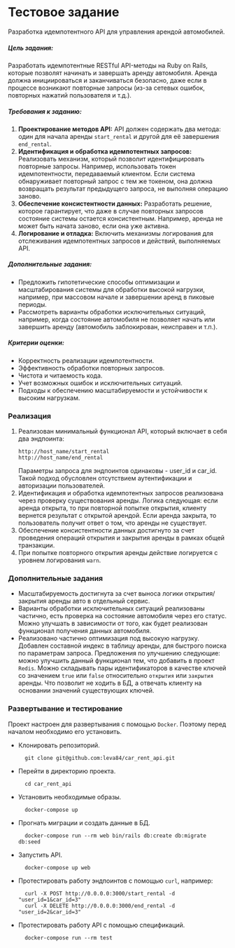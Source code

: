 # Тестовое задание
Разработка идемпотентного API для управления арендой автомобилей.

##### Цель задания:
Разработать идемпотентные RESTful API-методы на Ruby on Rails, которые позволят начинать и завершать аренду автомобиля. Аренда должна инициироваться и заканчиваться безопасно, даже если в процессе возникают повторные запросы (из-за сетевых ошибок, повторных нажатий пользователя и т.д.).

##### Требования к заданию:
1. **Проектирование методов API:** API должен содержать два метода: один для начала аренды `start_rental` и другой для её завершения `end_rental`.
2. **Идентификация и обработка идемпотентных запросов:** Реализовать механизм, который позволит идентифицировать повторные запросы. Например, использовать токен идемпотентности, передаваемый клиентом. Если система обнаруживает повторный запрос с тем же токеном, она должна возвращать результат предыдущего запроса, не выполняя операцию заново.
3. **Обеспечение консистентности данных:** Разработать решение, которое гарантирует, что даже в случае повторных запросов состояние системы остается консистентным. Например, аренда не может быть начата заново, если она уже активна.
4. **Логирование и отладка:** Включить механизмы логирования для отслеживания идемпотентных запросов и действий, выполняемых API.

##### Дополнительные задания:
* Предложить гипотетические способы оптимизации и масштабирования системы для обработки высокой нагрузки, например, при массовом начале и завершении аренд в пиковые периоды.
* Рассмотреть варианты обработки исключительных ситуаций, например, когда состояние автомобиля не позволяет начать или завершить аренду (автомобиль заблокирован, неисправен и т.п.).

##### Критерии оценки:
* Корректность реализации идемпотентности.
* Эффективность обработки повторных запросов.
* Чистота и читаемость кода.
* Учет возможных ошибок и исключительных ситуаций.
* Подходы к обеспечению масштабируемости и устойчивости к высоким нагрузкам.

### Реализация
1. Реализован минимальный функционал API, который включает в себя два эндпоинта:
    ```
    http://host_name/start_rental
    http://host_name/end_rental
    ```
   Параметры запроса для эндпоинтов одинаковы - user_id и car_id.
   Такой подход обусловлен отсутствием аутентификации и авторизации пользователей.
2. Идентификация и обработка идемпотентных запросов реализована через проверку существования аренды.
   Логика следующая: если аренда открыта, то при повторной попытке открытия, клиенту вернется результат с открытой арендой.
   Если аренда закрыта, то пользователь получит ответ о том, что аренды не существует.
3. Обеспечение консистентности данных достигнуто за счет проведения операций открытия и закрытия аренды
   в рамках общей транзакции.
4. При попытке повторного открытия аренды действие логируется с уровнем логирования `warn`.

### Дополнительные задания
* Масштабируемость достигнута за счет выноса логики открытия/закрытия аренды авто в отдельный сервис.
* Варианты обработки исключительных ситуаций реализованы частично, есть проверка на состояние автомобиля через его статус.
  Можно улучшать в зависимости от того, как будет реализован функционал получения данных автомобиля.
* Реализовано частично оптимизация под высокую нагрузку. Добавлен составной индекс в таблицу аренды,
  для быстрого поиска по параметрам запроса.
  Предложения по улучшению следующие: можно улучшить данный функционал тем, что добавить в проект `Redis`.
  Можно складывать пары идентификаторов в качестве ключей со значением `true` или `false`
  относительно `открытия` или `закрытия` аренды. Что позволит не ходить в БД, а отвечать клиенту на основании значений
  существующих ключей.

### Развертывание и тестирование
Проект настроен для развертывания с помощью `Docker`. Поэтому перед началом необходимо его установить.

* Клонировать репозиторий.
  ```
    git clone git@github.com:leva84/car_rent_api.git
  ```

* Перейти в директорию проекта.
  ```
    cd car_rent_api
  ```

* Установить необходимые образы.
  ```
    docker-compose up
  ```

* Прогнать миграции и создать данные в БД.
  ```
    docker-compose run --rm web bin/rails db:create db:migrate db:seed
  ```

* Запустить API.
  ```
    docker-compose up web
  ```

* Протестировать работу эндпоинтов с помощью `curl`, например:
  ```
    curl -X POST http://0.0.0.0:3000/start_rental -d "user_id=1&car_id=3"
    curl -X DELETE http://0.0.0.0:3000/end_rental -d "user_id=2&car_id=3"
  ```

* Протестировать работу API с помощью спецификаций.
  ```
    docker-compose run --rm test
  ```
